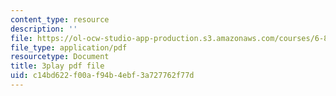 ```yaml
---
content_type: resource
description: ''
file: https://ol-ocw-studio-app-production.s3.amazonaws.com/courses/6-849-geometric-folding-algorithms-linkages-origami-polyhedra-fall-2012/c14bd622f00af94b4ebf3a727762f77d_3jZqCHtWV6o.pdf
file_type: application/pdf
resourcetype: Document
title: 3play pdf file
uid: c14bd622-f00a-f94b-4ebf-3a727762f77d
---
```

